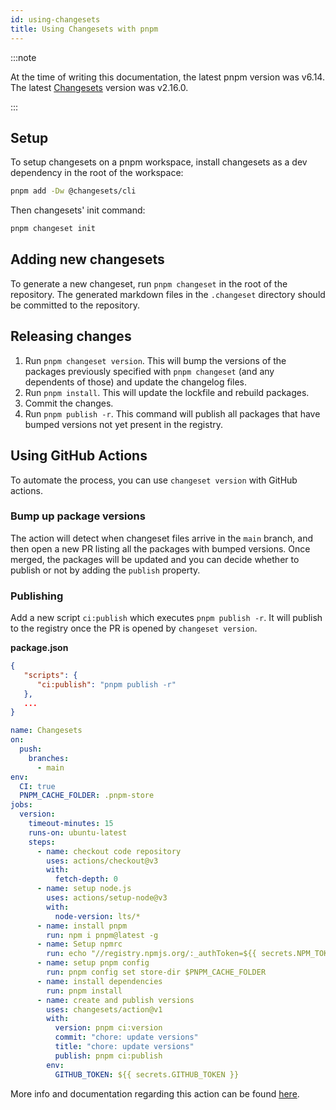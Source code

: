 ```yaml
---
id: using-changesets
title: Using Changesets with pnpm
---
```


:::note

At the time of writing this documentation, the latest pnpm version was
v6.14. The latest [Changesets](https://github.com/changesets/changesets) version was v2.16.0.

:::

## Setup

To setup changesets on a pnpm workspace, install changesets as a dev dependency
in the root of the workspace:

```sh
pnpm add -Dw @changesets/cli
```

Then changesets' init command:

```sh
pnpm changeset init
```

## Adding new changesets

To generate a new changeset, run `pnpm changeset` in the root of the repository.
The generated markdown files in the `.changeset` directory should be committed
to the repository.

## Releasing changes

1. Run `pnpm changeset version`. This will bump the versions of the packages
   previously specified with `pnpm changeset` (and any dependents of those) and
   update the changelog files.
2. Run `pnpm install`. This will update the lockfile and rebuild packages.
3. Commit the changes.
4. Run `pnpm publish -r`. This command will publish all packages that have
   bumped versions not yet present in the registry.

## Using GitHub Actions

To automate the process, you can use `changeset version` with GitHub actions.

### Bump up package versions

The action will detect when changeset files arrive in the `main` branch, and then open a new PR listing all the packages with bumped versions. Once merged, the packages will be updated and you can decide whether to publish or not by adding the `publish` property.

### Publishing

Add a new script `ci:publish` which executes `pnpm publish -r`. 
It will publish to the registry once the PR is opened by `changeset version`.

**package.json**
```json
{
   "scripts": {
      "ci:publish": "pnpm publish -r"
   },
   ...
}
```

```yaml
name: Changesets
on:
  push:
    branches:
      - main
env:
  CI: true
  PNPM_CACHE_FOLDER: .pnpm-store
jobs:
  version:
    timeout-minutes: 15
    runs-on: ubuntu-latest
    steps:
      - name: checkout code repository
        uses: actions/checkout@v3
        with:
          fetch-depth: 0
      - name: setup node.js
        uses: actions/setup-node@v3
        with:
          node-version: lts/*
      - name: install pnpm
        run: npm i pnpm@latest -g
      - name: Setup npmrc
        run: echo "//registry.npmjs.org/:_authToken=${{ secrets.NPM_TOKEN }}" > .npmrc
      - name: setup pnpm config
        run: pnpm config set store-dir $PNPM_CACHE_FOLDER
      - name: install dependencies
        run: pnpm install
      - name: create and publish versions
        uses: changesets/action@v1
        with:
          version: pnpm ci:version
          commit: "chore: update versions"
          title: "chore: update versions"
          publish: pnpm ci:publish
        env:
          GITHUB_TOKEN: ${{ secrets.GITHUB_TOKEN }}
```

More info and documentation regarding this action can be found
[here](https://github.com/changesets/action).

